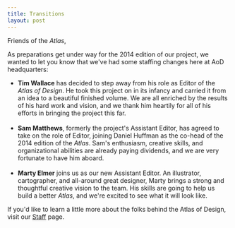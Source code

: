 ```yaml
---
title: Transitions
layout: post
---
```


Friends of the <em>Atlas</em>,

As preparations get under way for the 2014 edition of our project, we wanted to let you know that we've had some staffing changes here at AoD headquarters:
<ul>
	<li><strong>Tim Wallace</strong> has decided to step away from his role as Editor of the <em>Atlas of Design</em>. He took this project on in its infancy and carried it from an idea to a beautiful finished volume. We are all enriched by the results of his hard work and vision, and we thank him heartily for all of his efforts in bringing the project this far.</li>
<br>
	<li><strong>Sam Matthews</strong>, formerly the project's Assistant Editor, has agreed to take on the role of Editor, joining Daniel Huffman as the co-head of the 2014 edition of the <em>Atlas</em>. Sam's enthusiasm, creative skills, and organizational abilities are already paying dividends, and we are very fortunate to have him aboard.</li>
<br>
	<li><strong>Marty Elmer</strong> joins us as our new Assistant Editor. An illustrator, cartographer, and all-around great designer, Marty brings a strong and thoughtful creative vision to the team. His skills are going to help us build a better <em>Atlas</em>, and we're excited to see what it will look like.</li>
</ul>
If you'd like to learn a little more about the folks behind the Atlas of Design, visit our <a title="Staff" href="http://atlasofdesign.org/staff/">Staff</a> page.
